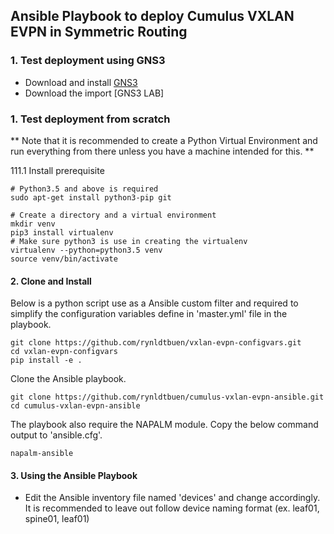 ## Ansible Playbook to deploy Cumulus VXLAN EVPN in Symmetric Routing

### 1. Test deployment using GNS3
- Download and install [GNS3](https://www.gns3.com/software)
- Download the import [GNS3 LAB]

### 1. Test deployment from scratch
** Note that it is recommended to create a Python Virtual Environment and run everything from there unless you have a machine intended for this. **

  111.1 Install prerequisite

```
# Python3.5 and above is required
sudo apt-get install python3-pip git
```

```
# Create a directory and a virtual environment
mkdir venv
pip3 install virtualenv
# Make sure python3 is use in creating the virtualenv
virtualenv --python=python3.5 venv
source venv/bin/activate
```
#### 2. Clone and Install
Below is a python script use as a Ansible custom filter and required to simplify the configuration variables define in 'master.yml' file in the playbook.

```
git clone https://github.com/rynldtbuen/vxlan-evpn-configvars.git
cd vxlan-evpn-configvars
pip install -e .
```
Clone the Ansible playbook.
```
git clone https://github.com/rynldtbuen/cumulus-vxlan-evpn-ansible.git
cd cumulus-vxlan-evpn-ansible
```
The playbook also require the NAPALM module. Copy the below command output to 'ansible.cfg'.
```
napalm-ansible
```
#### 3. Using the Ansible Playbook
- Edit the Ansible inventory file named 'devices' and change accordingly. It is recommended to leave out follow device naming format (ex. leaf01, spine01, leaf01)
